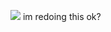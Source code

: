 ![](https://komarev.com/ghpvc/?username=stylecanon&color=c52c21&style=for-the-badge&label=viewer+count+♡&abbreviated=true)
im redoing this ok?
